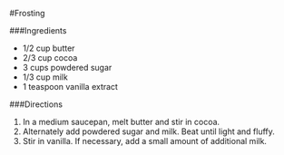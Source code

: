 #Frosting

###Ingredients
 * 1/2 cup butter
 * 2/3 cup cocoa
 * 3 cups powdered sugar
 * 1/3 cup milk
 * 1 teaspoon vanilla extract

###Directions
  1. In a medium saucepan, melt butter and stir in cocoa.
  2. Alternately add powdered sugar and milk. Beat until light and fluffy.
  3. Stir in vanilla.  If necessary, add a small amount of additional milk.
